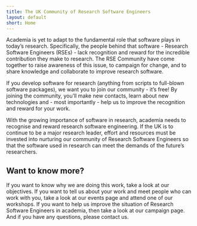 ```yaml
---
title: The UK Community of Research Software Engineers
layout: default
short: Home
---
```


Academia is yet to adapt to the fundamental role that software plays in today’s research. 
Specifically, the people behind that software - Research Software Engineers (RSEs) - lack recognition and 
reward for the incredible contribution they make to research. 
The RSE Community have come together to raise awareness of this issue, to campaign for change, 
and to share knowledge and collaborate to improve research software.

If you develop software for research (anything from scripts to full-blown software packages), 
we want you to join our community - it’s free! By joining the community, you’ll make new contacts,
learn about new technologies and - most importantly - help us to improve the recognition and
reward for your work.

With the growing importance of software in research, academia needs to recognise and 
reward research software engineering. If the UK is to continue to be a major research leader,
effort and resources must be invested into nurturing our community of Research Software Engineers
so that the software used in research can meet the demands of the future’s researchers.

Want to know more?
------------------

If you want to know why we are doing this work, take a look at our objectives.
If you want to tell us about your work and meet people who can work with you, 
take a look at our events page and attend one of our workshops.
If you want to help us improve the situation of Research Software Engineers in academia,
then take a look at our campaign page. And if you have any questions, please contact us.
